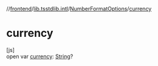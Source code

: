 //[frontend](../../../index.md)/[lib.tsstdlib.intl](../index.md)/[NumberFormatOptions](index.md)/[currency](currency.md)

# currency

[js]\
open var [currency](currency.md): [String](https://kotlinlang.org/api/latest/jvm/stdlib/kotlin/-string/index.html)?
